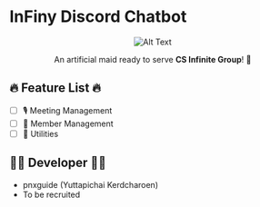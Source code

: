 # InFiny Discord Chatbot

<center>

![Alt Text](https://i.pinimg.com/originals/25/2a/11/252a1136088a66087670410669be314e.gif)

An artificial maid ready to serve **CS Infinite Group**! 🎉
</center>

## 🔥 Feature List 🔥
- [ ] 🎙 Meeting Management
- [ ] 🕺 Member Management
- [ ] 👀 Utilities

## 👨‍💻 Developer 👩‍💻
- pnxguide (Yuttapichai Kerdcharoen)
- To be recruited
